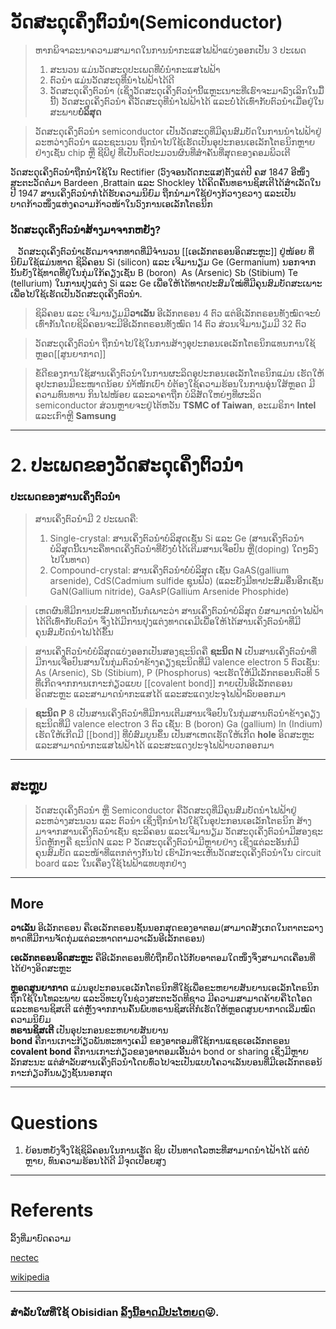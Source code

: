 
# ວັດສະດຸເຄິ່ງຕົວນຳ(Semiconductor)


>ຫາກພິຈາລະນາຄວາມສາມາດໃນການນຳກະແສໄຟຟ້າແບ່ງອອກເປັນ 3 ປະເພດ
>1. ສະນວນ ແມ່ນວັດສະດຸປະເພດທີ່ບໍ່ນຳກະແສໄຟຟ້າ
>2. ຕົວນຳ ແມ່ນວັດສະດຸທີ່ນຳໄຟຟ້າໄດ້ດີ
>3. ວັດສະດຸເຄິ່ງຕົວນຳ (ເຊິ່ງວັດສະດຸເຄິ່ງຕົວນຳນີ້ແຫຼະເນາະທີ່ເຮົາຈະມາລົງເລິກໃນມື້ນີ້) ວັດສະດຸເຄິ່ງຕົວນຳ ຄືວັດສະດຸທີ່ນຳໄຟຟ້າໄດ້ ແລະບໍ່ໄດ້ເທົ່າກັບຕົວນຳເມື່ອຢູ່ໃນສະພາບ**ບໍລິສຸດ**

>ວັດສະດຸເຄິ່ງຕົວນຳ semiconductor ເປັນວັດສະດຸທີ່ມີຄຸນສົມບັດໃນການນຳໄຟຟ້າຢູ່ລະຫວ່າງຕົວນຳ ແລະຊະນວນ ຖືກນຳໄປໃຊ້ເຮັດເປັນອຸປະກອນເອເລັກໂຕຣນິກຫຼາຍຢ່າງເຊັ່ນ chip  ຫຼື ຊີພີຢູ ທີ່ເປັນຕົວປະມວນຜົນທີ່ສຳຄັນທີ່ສຸດຂອງຄອມພິວເຕີ



ວັດສະດຸເຄິ່ງຕົວນຳຖືກນຳໃຊ້ໃນ Rectifier (ວົງຈອນດັດກະແສ)ຕັ້ງແຕ່ປີ ຄສ 1847 ອີໜຶ່ງສະຕະວັດຕໍ່ມາ Bardeen ,Brattain ແລະ Shockley  ໄດ້ຄິດຄົ້ນທຣານຊິສເຕີໄດ້ສຳເລັດໃນປີ 1947 ສານເຄິ່ງຕົວນຳກໍໄດ້ຮັບຄວາມນິຍົມ ຖືກນຳມາໃຊ້ຢ່າງກ້ວາງຂວາງ ແລະເປັນບາດກ້າວໜຶ່ງແຫ່ງຄວາມກ້າວໜ້າໃນວົງການເອເລັກໂຕຣນິກ




### ວັດສະດຸເຄິ່ງຕົວນຳສ້າງມາຈາກຫຍັງ?

   ວັດສະດຸເຄິ່ງຕົວນຳເຮັດມາຈາກທາດທີ່ມີຈຳນວນ [[ເອເລັກຕຣອນອິດສະຫຼະ]] ຢູ່ໜ້ອຍ ທີ່ນິຍົມໃຊ້ແມ່ນທາດ ຊິລິຄອນ Si (silicon) ແລະ ເຈິມານຽມ Ge (Germanium) ນອກຈາກນັ້ນຍັງໃຊ້ທາດທີ່ຢູ່ໃນກຸ່ມໃກ້ຄຽງເຊັ່ນ B (boron)  As (Arsenic) Sb (Stibium) Te (tellurium) ໃນການປຸງແຕ່ງ Si ແລະ Ge ເພື່ອໃຫ້ໄດ້ທາດປະສົມໃໝ່ທີ່ມີຄຸນສົມບັດສະເພາະເພື່ອໄປໃຊ້ເຮັດເປັນວັດສະດຸເຄິ່ງຕົວນຳ.



> ຊິລິຄອນ ແລະ ເຈີມານຽມມີ**ວາເລັນ** ອີເລັກຕຣອນ 4 ຕົວ ແຕ່ອີເລັກຕຣອນທັງໝົດຈະບໍ່ເທົ່າກັນໂດຍຊິລິຄອນຈະມີອີເລັກຕຣອນທັງໝົດ 14 ຕົວ ສ່ວນເຈີມານຽມມີ 32 ຕົວ 




> ວັດສະດຸເຄິ່ງຕົວນຳ ຖືກນຳໄປໃຊ້ໃນການສ້າງອຸປະກອນເອເລັກໂຕຣນິກແທນການໃຊ້ຫຼອດ[[ສູນຍາກາດ]]

>ຂໍ້ດີຂອງການໃຊ້ສານເຄິ່ງຕົວນຳໃນການຜະລິດອຸປະກອນເອເລັກໂຕຣນິກແມ່ນ ເຮັດໃຫ້ອຸປະກອນມີຂະໜາດນ້ອຍ ນຳ້ໜັກເບົາ ບໍ່ຕ້ອງໃຊ້ຄວາມຮ້ອນໃນການອຸ່ນໃສ້ຫຼອດ ມີຄວາມທົນທານ ກິນໄຟໜ້ອຍ ແລະລາຄາຖືກ 
ບໍລິສັດໃຫຍ່ໆທີ່ຜະລິດ semiconductor ສ່ວນຫຼາຍຈະຢູ່ໄຕ້ຫວັນ **TSMC of Taiwan**, ອະເມຣິກາ **Intel** ແລະເກົາຫຼີ **Samsung**






---

# 2. ປະເພດຂອງວັດສະດຸເຄິ່ງຕົວນຳ

### ປະເພດຂອງສານເຄິ່ງຕົວນຳ

> ສານເຄິ່ງຕົວນຳມີ 2 ປະເພດຄື:
>1. Single-crystal: ສານເຄິ່ງຕົວນຳບໍລິສຸດເຊັ່ນ Si ແລະ Ge (ສານເຄິ່ງຕົວນຳບໍລິສຸດນີ້ເນາະຄືທາດເຄິ່ງຕົວນຳທີ່ຍັງບໍ່ໄດ້ເຕີມສານເຈືອປົນ ຫຼື(doping) ໃດໆລົງໄປໃນທາດ)
>2. Compound-crystal: ສານເຄິ່ງຕົວນຳບໍ່ບໍລິສຸດ ເຊັ່ນ GaAS(gallium arsenide), CdS(Cadmium sulfide ຊຸນຟົວ) (ແລະຍັງມີທາປະສົມອື່ນອີກເຊັ່ນ GaN(Gallium nitride), GaAsP(Gallium Arsenide Phosphide) 




> ເຫດຜົນທີ່ມີການປະສົມທາດນັ້ນກໍເພາະວ່າ
ສານເຄິ່ງຕົວນຳບໍລິສຸດ ບໍ່ສາມາດນຳໄຟຟ້າໄດ້ດີເທົ່າກັບຕົວນຳ ຈຶ່ງໄດ້ມີການປຸງແຕ່ງທາດເຄມີເພື່ອໃຫ້ໄດ້ສານເຄິ່ງຕົວນຳທີ່ມີຄຸນສົມບັດນຳໄຟໄດ້ຂຶ້ນ




>ສານເຄິ່ງຕົວນຳບໍ່ບໍລິສຸດແບ່ງອອກເປັນສອງຊະນິດຄື
> **ຊະນິດ N**
> ເປັນສານເຄິ່ງຕົວນຳທີ່ມີການເຈືອປົນສານໃນກຸ່ມຕົວນຳຂ້າງຄຽງຊະນິດທີ່ມີ valence electron 5 ຕົວເຊັ່ນ:  As (Arsenic), Sb (Stibium),  P (Phosphorus) ຈະເຮັດໃຫ້ມີເລັກຕຣອນຕົວທີ 5 ທີ່ເກີດຈາກການເກາະກ່ຽວແບບ [[covalent bond]] ກາຍເປັນອີເລັກຕຣອນອິດສະຫຼະ ແລະສາມາດນຳກະແສໄດ້ ແລະສະແດງປະຈຸໄຟຟ້າລົບອອກມາ



> **ຊະນິດ P** 8
>ເປັນສານເຄິ່ງຕົວນຳທີ່ມີການເຕີມສານເຈືອປົນໃນກຸ່ມສານຕົວນຳຂ້າງຄຽງຊະນິດທີ່ມີ valence electron 3 ຕົວ ເຊັ່ນ: B (boron) Ga (gallium) In (Indium) ເຮັດໃຫ້ເກີດມີ [[bond]] ທີ່ບໍ່ສົມບູນຂຶ້ນ ເປັນສາເຫດເຮັດໃຫ້ເກີດ **hole** ອິດສະຫຼະ ແລະສາມາດນຳກະແສໄຟຟ້າໄດ້ ແລະສະແດງປະຈຸໄຟຟ້າບວກອອກມາ

---
## ສະຫຼຸບ
> ວັດສະດຸເຄິ່ງຕົວນຳ ຫຼື Semiconductor ຄືວັດສະດຸທີ່ມີຄຸນສົມບັດນຳໄຟຟ້າຢູ່ລະຫວ່າງສະນວນ ແລະ ຕົວນຳ ເຊິ່ງຖືກນຳໄປໃຊ້ໃນອຸປະກອນເອເລັກໂຕຣນິກ
> ສ້າງມາຈາກສານເຄິ່ງຕົວນຳເຊັ່ນ ຊະລິຄອນ ແລະເຈີມານຽມ
> ວັດສະດຸເຄິ່ງຕົວນຳມີສອງຊະນິດຫຼັກໆຄື ຊະນິດN ແລະ P
> ວັດສະດຸເຄິ່ງຕົວນຳມີຫຼາຍຢ່າງ ເຊິ່ງແຕ່ລະອັນກໍມີຄຸນສົມບັດ ແລະໜ້າທີ່ແຕກຕ່າງກັນໄປ
>  ເຮົາມັກຈະເຫັນວັດສະດຸເຄິ່ງຕົວນຳໃນ circuit board  ແລະ ໃນເຄື່ອງໃຊ້ໄຟຟ້າແທບທຸກຢ່າງ




---
## More
**ວາເລັນ** ອີເລັກຕຣອນ  ຄືເອເລັກຕຣອນຊັ້ນນອກສຸດຂອງອາຕອມ(ສາມາດສັງເກດໃນຕາຕະລາງທາດທີ່ມີການຈັດກຸ່ມແຕ່ລະທາດຕາມວາເລັນອີເລັກຕຣອນ)
<br>

**ເອເລັກຕຣອນອິດສະຫຼະ** ຄືອີເລັກຕຣອນທີ່ບໍ່ຖືກຍຶດໄວ້ກັບອາຕອມໃດໜຶ່ງຈຶ່ງສາມາດເຄື່ອນທີ່ໄດ້ຢ່າງອິດສະຫຼະ<br>

**ຫຼອດສູນຍາກາດ** ແມ່ນອຸປະກອນເອເລັກໂຕຣນິກທີ່ໃຊ້ເພື່ອຂະຫຍາຍສັນຍານເອເລັກໂຕຣນິກຖືກໃຊ້ໃນໂທລະພາບ ແລະວິທະຍຸໃນຊ່ວງສະຕະວັດທີຊາວ ມີຄວາມສາມາດຄ້າຍຄືໄດໂອດ ແລະທຣານຊິສເຕີ ແຕ່ຫຼັງຈາກການຄົ້ນພົບທຣານຊິສເຕີກໍເຮັດໃຫ້ຫຼອດສູນຍາກາດເລີ່ມໝົດຄວາມນິຍົມ<br>
**ທຣານຊິສເຕີ** ເປັນອຸປະກອນຂະຫຍາຍສັນຍານ<br>
**bond** ຄືການເກາະກ້ຽວພັນທະທາງເຄມີ ຂອງອາຕອມທີ່ໃຊ້ການແຊຣເອເລັກຕຣອນ<br>
**covalent bond** ຄືການເກາະກ່ຽວຂອງອາຕອມເອີ້ນວ່າ bond or sharing ເຊິ່ງມີຫຼາຍລັກສະນະ ແຕ່ສຳລັບສານເຄິ່ງຕົວນໍາໂດຍທົ່ວໄປຈະເປັນແບບໂຄວາເລັນບອນທີ່ມີເອເລັກຕຣອນ້ກາະກ່ຽວກັນພຽງຊັ້ນນອກສຸດ<br>


---
# Questions
1. ຍ້ອນຫຍັງຈຶ່ງໃຊ້ຊິລິຄອນໃນການເຮັດ ຊິບ
		ເປັນທາດໂລຫະທີ່ສາມາດນຳໄຟ້າໄດ້ ແຕ່ບໍ່ຫຼາຍ, ທົນຄວາມຮ້ອນໄດ້ດີ ມີຈຸດເປື່ອຍສູງ

----

# Referents
ລິ້ງທີ່ມາບົດຄວາມ

<a href ="https://www.nectec.or.th/schoolnet/library/snet7/phy3_1.html">nectec</a>

<a href = "https://th.wikipedia.org/wiki/%E0%B8%AA%E0%B8%B2%E0%B8%A3%E0%B8%81%E0%B8%B6%E0%B9%88%E0%B8%87%E0%B8%95%E0%B8%B1%E0%B8%A7%E0%B8%99%E0%B8%B3"> wikipedia</a>


---
### ສຳລັບໃຜທີ່ໃຊ້ **Obisidian** [ລິ້ງນີ້ອາດມີປະໂຫຍດ](obsidian://open?vault=_notes&file=School%20Note%2FEngineering%20Materials%2F%E0%BA%A7%E0%BA%BD%E0%BA%81%E0%BA%9A%E0%BB%89%E0%BA%B2%E0%BA%99%2F%E0%BA%97%E0%BA%B4%E0%BA%94%E0%BA%AA%E0%BA%B0%E0%BA%94%E0%BA%B5%E0%BA%82%E0%BA%AD%E0%BA%87%20semiconductor%20%E0%BB%81%E0%BA%A5%E0%BA%B0%20%E0%BA%9B%E0%BA%B0%E0%BB%80%E0%BA%9E%E0%BA%94%E0%BA%82%E0%BA%AD%E0%BA%87%20semiconductor)😜.
